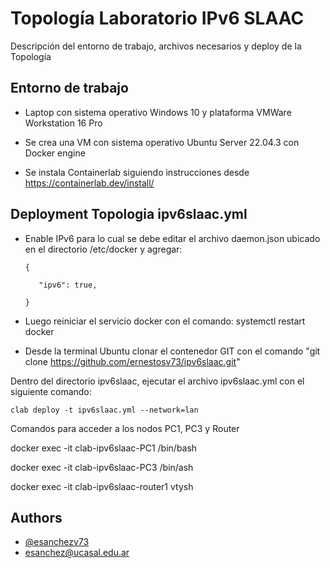 
# Topología Laboratorio IPv6 SLAAC 

Descripción del entorno de trabajo, archivos necesarios y deploy de la Topología



## Entorno de trabajo
- Laptop con sistema operativo Windows 10 y plataforma VMWare Workstation 16 Pro

- Se crea una VM con sistema operativo Ubuntu Server 22.04.3 con Docker engine

- Se instala Containerlab siguiendo instrucciones desde https://containerlab.dev/install/
  

## Deployment Topologia ipv6slaac.yml

- Enable IPv6 para lo cual se debe editar el archivo daemon.json ubicado en el directorio /etc/docker y agregar:
  
      {
  
         "ipv6": true,
  
      }

- Luego reiniciar el servicio docker con el comando: systemctl restart docker
    
- Desde la terminal Ubuntu clonar el contenedor GIT con el comando "git clone https://github.com/ernestosv73/ipv6slaac.git"

Dentro del directorio ipv6slaac, ejecutar el archivo ipv6slaac.yml con el siguiente comando:

    clab deploy -t ipv6slaac.yml --network=lan

Comandos para acceder a los nodos PC1, PC3 y Router

 docker exec -it clab-ipv6slaac-PC1 /bin/bash

 docker exec -it clab-ipv6slaac-PC3 /bin/ash

 docker exec -it clab-ipv6slaac-router1 vtysh 








## Authors

- [@esanchezv73](https://github.com/ernestosv73/ipv6slaac)
- esanchez@ucasal.edu.ar

